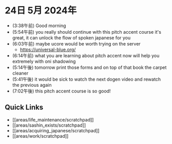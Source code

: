 # 24日 5月 2024年
- (3:38午前) Good morning
- (5:54午前) you really should continue with this pitch accent course it's great, it can unlock the flow of spoken japanese for you
- (6:03午前) maybe ucore would be worth trying on the server
  - https://universal-blue.org/
- (6:14午前) what you are learning about pitch accent now will help you extremely with oni shadowing
- (5:14午後) tomorrow print those forms and on top of that book the carpet cleaner
- (5:41午後) it would be sick to watch the next dogen video and rewatch the previous again
- (7:02午後) this pitch accent course is so good!





## Quick Links
- [[areas/life_maintenance/scratchpad]]
- [[areas/sashin_exists/scratchpad]]
- [[areas/acquiring_japanese/scratchpad]]
- [[areas/work/scratchpad]]
